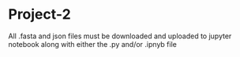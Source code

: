 # Project-2
All .fasta and json files must be downloaded and uploaded to jupyter notebook along with either the .py and/or .ipnyb file
